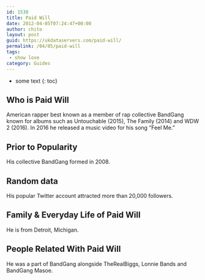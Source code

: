```yaml
---
id: 1538
title: Paid Will
date: 2012-04-05T07:24:47+00:00
author: chito
layout: post
guid: https://ukdataservers.com/paid-will/
permalink: /04/05/paid-will
tags:
 - show love
category: Guides
---
```


* some text
{: toc}
          
          
## Who is  Paid Will
                  
                  
                  
American rapper best known as a member of rap collective BandGang known for albums such as Untouchable (2015), The Family (2014) and WDW 2 (2016). In 2016 he released a music video for his song &#8220;Feel Me.&#8221;
                  
                
                
                
## Prior to Popularity 
                  
                  
                  
His collective BandGang formed in 2008.
                  
                
                
                
## Random data 
                  
                  
                  
His popular Twitter account attracted more than 20,000 followers.
                  
                
                
                
## Family & Everyday Life of Paid Will
                  
                  
                  
He is from Detroit, Michigan.
                  
                
                
                
## People Related With  Paid Will
                  
                  
                  
He was a part of BandGang alongside TheRealBiggs, Lonnie Bands and BandGang Masoe.
                  
                
              
            
          
          
          
    
    
  
